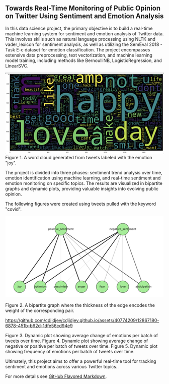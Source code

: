 ## Towards Real-Time Monitoring of Public Opinion on Twitter Using Sentiment and Emotion Analysis

In this data science project, the primary objective is to build a real-time machine learning system for sentiment and emotion analysis of Twitter data. This involves skills such as natural language processing using NLTK and vader_lexicon for sentiment analysis, as well as utilizing the SemEval 2018 - Task E-c dataset for emotion classification. The project encompasses extensive data preprocessing, text vectorization, and machine learning model training, including methods like BernoulliNB, LogisticRegression, and LinearSVC. 

<img src="images/joywordcloud.jpg?raw=true"/>
Figure 1. A word cloud generated from tweets labeled with the emotion "joy".

The project is divided into three phases: sentiment trend analysis over time, emotion identification using machine learning, and real-time sentiment and emotion monitoring on specific topics. The results are visualized in bipartite graphs and dynamic plots, providing valuable insights into evolving public opinion. 

The following figures were created using tweets pulled with the keyword "covid".

<img src="images/bipartiteCovid.jpg?raw=true"/>

Figure 2. A bipartite graph where the thickness of the edge encodes the weight of the corresponding pair.


https://github.com/cdjidjev/cdjidjev.github.io/assets/40774209/12867180-6878-451b-b62d-1dfe56cd94e9


Figure 3. Dynamic plot showing average change of emotions per batch of tweets over time. 
Figure 4. Dynamic plot showing average change of negative or positive per batch of tweets over time. 
Figure 5. Dynamic plot showing frequency of emotions per batch of tweets over time. 


Ultimately, this project aims to offer a powerful real-time tool for tracking sentiment and emotions across various Twitter topics..


For more details see [GitHub Flavored Markdown](https://guides.github.com/features/mastering-markdown/).
